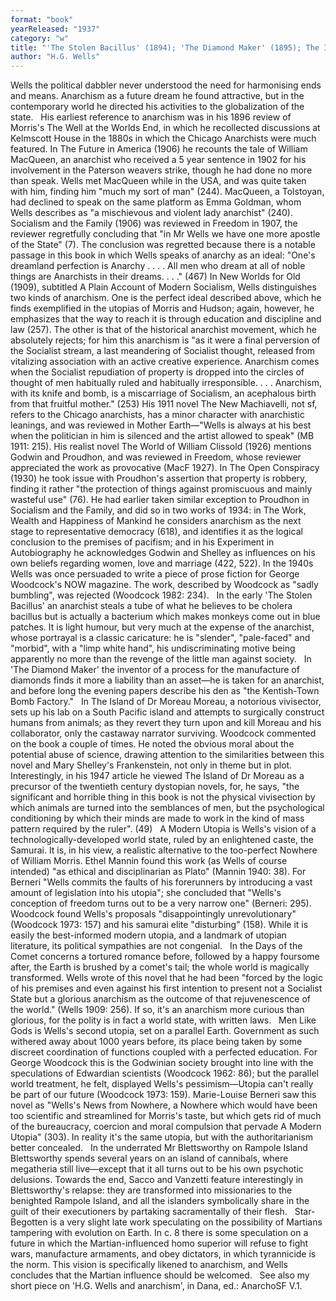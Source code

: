 ```yaml
---
format: "book"
yearReleased: "1937"
category: "w"
title: "'The Stolen Bacillus' (1894); 'The Diamond Maker' (1895); The Island of Dr Moreau (1896); A Modern Utopia (1905); In the Days of theComet (1906); Men Like Gods (1923); Mr Blettsworthy on Rampole Island (1928); Star-Begotten: A Biological Fantasia"
author: "H.G. Wells"
---
```

Wells the political dabbler never understood the need for harmonising ends and means. Anarchism as a future dream he found attractive, but in the contemporary world he directed his activities to the globalization of the state.
 
His earliest reference to anarchism was in his 1896 review of Morris's  The Well at the Worlds End, in which he recollected discussions at Kelmscott House in the 1880s in which the Chicago Anarchists were much featured. In  The Future in America (1906) he recounts the tale of William MacQueen, an anarchist who received a 5 year sentence in 1902 for his involvement in the Paterson weavers strike, though he had done no more than speak. Wells met MacQueen while in the USA, and was quite taken with him, finding him  "much my sort of man" (244). MacQueen, a Tolstoyan, had declined to speak on the same platform as Emma Goldman, whom Wells describes as  "a mischievous and violent lady anarchist"  (240). Socialism and the Family (1906) was reviewed in Freedom in 1907, the reviewer regretfully concluding that  "in Mr Wells we have one more apostle of the State" (7). The conclusion was regretted because there is a notable passage in this book in which Wells speaks of anarchy as an ideal:  "One's dreamland perfection is Anarchy . . . . All men who dream at all of noble things are Anarchists in their dreams. . . ." (467) In New Worlds for Old (1909), subtitled A Plain Account of Modern Socialism, Wells distinguishes two kinds of anarchism. One is the perfect ideal described above, which he finds exemplified in the utopias of Morris and Hudson; again, however, he emphasizes that the way to reach it is through education and discipline and law (257). The other is that of the historical anarchist movement, which he absolutely rejects; for him this anarchism is  "as it were a final perversion of the Socialist stream, a last meandering of Socialist thought, released from vitalizing association with an active creative experience. Anarchism comes when the Socialist repudiation of property is dropped into the circles of thought of men habitually ruled and habitually irresponsible. . . . Anarchism, with its knife and bomb, is a miscarriage of Socialism, an acephalous birth from that fruitful mother." (253) His 1911 novel  The New Machiavelli, not sf, refers to the Chicago anarchists, has a minor character with anarchistic leanings, and was reviewed in  Mother Earth—"Wells is always at his best when the politician in him is silenced and the artist allowed to speak" (MB 1911: 215). His realist novel  The World of William Clissold (1926) mentions Godwin and Proudhon, and was reviewed in  Freedom, whose reviewer appreciated the work as provocative (MacF 1927). In  The Open Conspiracy (1930) he took issue with Proudhon's assertion that property is robbery, finding it rather  "the protection of things against promiscuous and mainly wasteful use" (76). He had earlier taken similar exception to Proudhon in  Socialism and the Family, and did so in two works of 1934: in The Work, Wealth and Happiness of Mankind he considers anarchism as the next stage to representative democracy (618), and identifies it as the logical conclusion to the premises of pacifism; and in his  Experiment in Autobiography he acknowledges Godwin and Shelley as influences on his own beliefs regarding women, love and marriage (422, 522). In the 1940s Wells was once persuaded to write a piece of prose fiction for George Woodcock's  NOW magazine. The work, described by Woodcock as "sadly bumbling", was rejected (Woodcock 1982: 234).
 
In the early 'The Stolen Bacillus' an anarchist steals a tube of what he believes to be cholera bacillus but is actually a bacterium which makes monkeys come out in blue patches. It is light humour, but very much at the expense of the anarchist, whose portrayal is a classic caricature:  he is "slender", "pale-faced" and "morbid", with a "limp white hand", his  undiscriminating motive being apparently no more than the revenge of the little  man against society.
 
In 'The Diamond Maker' the inventor of a process for the manufacture of diamonds finds it more a liability than an asset—he is taken for an anarchist, and before long the evening papers describe his den as  "the Kentish-Town Bomb Factory."
 
In The Island of Dr Moreau Moreau, a  notorious vivisector, sets up his lab on a South Pacific island and attempts to  surgically construct humans from animals; as they revert they turn upon and kill  Moreau and his collaborator, only the castaway narrator surviving. Woodcock  commented on the book a couple of times. He noted the obvious moral about the  potential abuse of science, drawing attention to the similarities between this  novel and Mary Shelley's Frankenstein, not only in theme but in plot.  Interestingly, in his 1947 article he viewed The Island of Dr Moreau as a  precursor of the twentieth century dystopian novels, for, he says, "the  significant and horrible thing in this book is not the physical vivisection by  which animals are turned into the semblances of men, but the psychological  conditioning by which their minds are made to work in the kind of mass pattern  required by the ruler". (49)
 
A Modern Utopia is Wells's vision of a technologically-developed world state, ruled by an enlightened caste, the Samurai. It is, in his view, a realistic alternative to the too-perfect Nowhere of William Morris. Ethel Mannin found this work (as Wells of course intended)  "as ethical and disciplinarian as Plato" (Mannin 1940: 38). For Berneri "Wells  commits the faults of his forerunners by introducing a vast amount of  legislation into his utopia"; she concluded that "Wells's conception of freedom turns out to be a very narrow one" (Berneri: 295). Woodcock found Wells's proposals  "disappointingly unrevolutionary" (Woodcock 1973: 157) and his samurai elite "disturbing" (158).  While it is easily the best-informed modern utopia, and a landmark of utopian literature, its political sympathies are not congenial.
 
In the Days of the Comet concerns a tortured romance before, followed by a happy foursome after, the Earth is brushed by a comet's tail; the whole world is magically transformed. Wells wrote of this novel that he had been  "forced by the logic of his premises and even against his first intention to present not a Socialist State but a glorious anarchism as the outcome of that rejuvenescence of the world." (Wells 1909: 256). If so, it's an anarchism more curious than glorious, for the polity is in fact a world state, with written laws.
 
Men Like Gods is Wells's second utopia, set on a parallel Earth. Government as such withered away about 1000 years before, its place being taken by some discreet coordination of functions coupled with a perfected education. For George Woodcock this is the Godwinian society brought into line with the speculations of Edwardian scientists (Woodcock 1962: 86); but the parallel world treatment, he felt, displayed Wells's pessimism—Utopia can't really be part of our future (Woodcock 1973: 159). Marie-Louise Berneri saw this novel as  "Wells's  News from Nowhere, a Nowhere which would have been too scientific and streamlined for Morris's taste, but which gets rid of much of the bureaucracy, coercion and moral compulsion that pervade  A Modern Utopia" (303). In reality it's the same utopia, but with the authoritarianism better concealed.
 
In the underrated Mr Blettsworthy on Rampole Island Blettsworthy spends several years on an island of cannibals, where megatheria still live—except that it all turns out to be his own psychotic delusions. Towards the end, Sacco and Vanzetti feature interestingly in Blettsworthy's relapse: they are transformed into missionaries to the benighted Rampole Island, and all the islanders symbolically share in the guilt of their executioners by partaking sacramentally of their flesh.
 
Star-Begotten is a very slight late work speculating on the possibility of Martians tampering with evolution on Earth. In c. 8 there is some speculation on a future in which the Martian-influenced homo superior will refuse to fight wars, manufacture armaments, and obey dictators, in which tyrannicide is the norm. This vision is specifically likened to anarchism, and Wells concludes that the Martian influence should be welcomed.
 
See also my short piece on 'H.G. Wells and  anarchism', in Dana, ed.: AnarchoSF V.1.